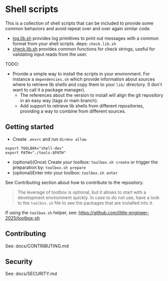 # Shell scripts

This is a collection of shell scripts that can be
included to provide some common behaviors and avoid
repeat over and over again similar code.

- [log.lib.sh](docs/log.lib.md) provides log primitives to print out messages
  with a common format from your shell scripts. deps: `check.lib.sh`
- [check.lib.sh](docs/check.lib.md) provides common functions for check
  strings, useful for validating input reads from the user.

TODO:

- Provide a simple way to install the scripts in your
  environment. For instance a `dependencies.sh` which
  provide information about sources where to retrieve
  lib shells and copy them to your `lib/` directory.
  (I don't want to call it a package manager).
  - The references about the version to install will
    align the git repository in an easy way (tags or main branch).
  - Add support to retrieve lib shells from different
    repositories, providing a way to combine from
    different sources.

## Getting started

- Create `.envrc` and run `direnv allow`

```shell
export TOOLBOX="shell-dev"
export PATH="./tools:$PATH"
```

- (optional)(Once) Create your toolbox: `toolbox.sh create`
  or trigger the preparation by: `toolbox.sh prepare`
- (optional)Enter into your toolbox: `toolbox.sh enter`

See Contributing section about how to contribute to the
repository.

> The leverage of toolbox is optional, but it allows to start
> with a development environment quickly. In case to do not
> use, have a look to the `toolbox.sh` file to see the packages
> that are installed into it.

If using the `toolbox.sh` helper, see:
https://github.com/little-engineer-2025/toolbox-sh

## Contributing

See: docs/CONTRIBUTING.md

## Security

See: docs/SECURITY.md

